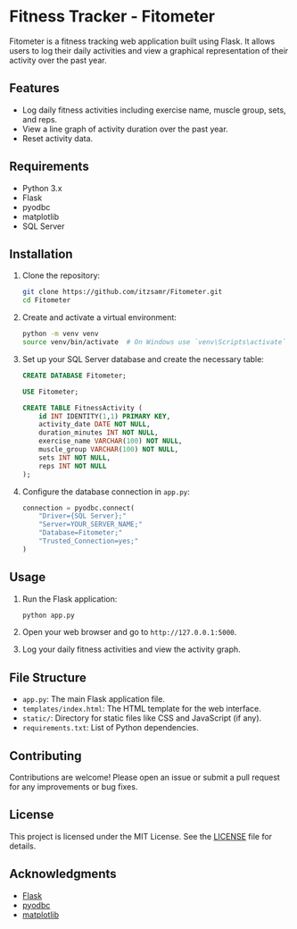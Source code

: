 # Fitness Tracker - Fitometer

Fitometer is a fitness tracking web application built using Flask. It allows users to log their daily activities and view a graphical representation of their activity over the past year.

## Features

- Log daily fitness activities including exercise name, muscle group, sets, and reps.
- View a line graph of activity duration over the past year.
- Reset activity data.

## Requirements

- Python 3.x
- Flask
- pyodbc
- matplotlib
- SQL Server

## Installation

1. Clone the repository:
    ```bash
    git clone https://github.com/itzsamr/Fitometer.git
    cd Fitometer
    ```

2. Create and activate a virtual environment:
    ```bash
    python -m venv venv
    source venv/bin/activate  # On Windows use `venv\Scripts\activate`
    ```

3. Set up your SQL Server database and create the necessary table:
    ```sql
    CREATE DATABASE Fitometer;

    USE Fitometer;

    CREATE TABLE FitnessActivity (
        id INT IDENTITY(1,1) PRIMARY KEY,
        activity_date DATE NOT NULL,
        duration_minutes INT NOT NULL,
        exercise_name VARCHAR(100) NOT NULL,
        muscle_group VARCHAR(100) NOT NULL,
        sets INT NOT NULL,
        reps INT NOT NULL
    );
    ```

4. Configure the database connection in `app.py`:
    ```python
    connection = pyodbc.connect(
        "Driver={SQL Server};"
        "Server=YOUR_SERVER_NAME;"
        "Database=Fitometer;"
        "Trusted_Connection=yes;"
    )
    ```

## Usage

1. Run the Flask application:
    ```bash
    python app.py
    ```

2. Open your web browser and go to `http://127.0.0.1:5000`.

3. Log your daily fitness activities and view the activity graph.

## File Structure

- `app.py`: The main Flask application file.
- `templates/index.html`: The HTML template for the web interface.
- `static/`: Directory for static files like CSS and JavaScript (if any).
- `requirements.txt`: List of Python dependencies.

## Contributing

Contributions are welcome! Please open an issue or submit a pull request for any improvements or bug fixes.

## License

This project is licensed under the MIT License. See the [LICENSE](LICENSE) file for details.

## Acknowledgments

- [Flask](https://flask.palletsprojects.com/)
- [pyodbc](https://github.com/mkleehammer/pyodbc)
- [matplotlib](https://matplotlib.org/)
